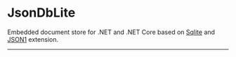 # JsonDbLite

Embedded document store for .NET and .NET Core based on [Sqlite](https://www.sqlite.org) and [JSON1](https://www.sqlite.org/json1.html) extension.

---

